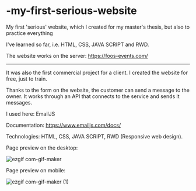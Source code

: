 # -my-first-serious-website


My first 'serious' website, which I created for my master's thesis, but also to practice everything 

I've learned so far, i.e. HTML, CSS, JAVA SCRIPT and RWD.


The website works on the server:   https://foos-events.com/ 

------------------------------------------------
It was also the first commercial project for a client. I created the website for free, just to train.


Thanks to the form on the website, the customer can send a message to the owner.
It works through an API that connects to the service and sends it messages.

I used here: EmailJS

Documentation: https://www.emailjs.com/docs/


Technologies: HTML, CSS, JAVA SCRIPT, RWD (Responsive web design).


Page preview on the desktop:

![ezgif com-gif-maker](https://user-images.githubusercontent.com/59742201/106504078-c49f2b80-64c6-11eb-8267-ca151a75fb48.gif)


Page preview on mobile:

![ezgif com-gif-maker (1)](https://user-images.githubusercontent.com/59742201/106504224-ec8e8f00-64c6-11eb-951a-5b6f3f992291.gif)
